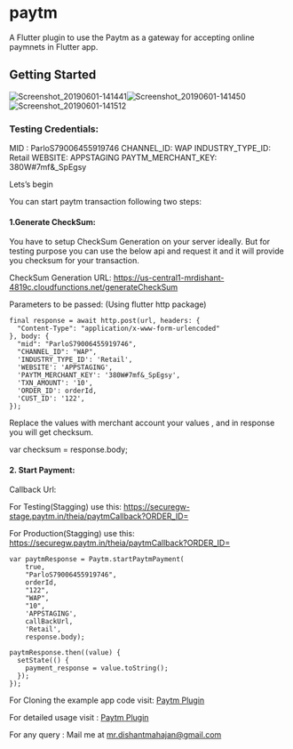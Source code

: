 # paytm

A Flutter plugin to use the Paytm as a gateway for accepting online paymnets in Flutter app. 

## Getting Started

![Screenshot_20190601-141441](https://user-images.githubusercontent.com/25786428/58746334-d66f3680-847a-11e9-85b0-804d42207f12.jpg)![Screenshot_20190601-141450](https://user-images.githubusercontent.com/25786428/58746336-d707cd00-847a-11e9-80ce-4e7814a43ddb.jpg)![Screenshot_20190601-141512](https://user-images.githubusercontent.com/25786428/58746340-e555e900-847a-11e9-8796-1df156751652.jpg)

### Testing Credentials:
MID : ParloS79006455919746
CHANNEL_ID: WAP
INDUSTRY_TYPE_ID: Retail
WEBSITE: APPSTAGING
PAYTM_MERCHANT_KEY: 380W#7mf&_SpEgsy

Lets’s begin

You can start paytm transaction following two steps:

#### 1.Generate CheckSum:

You have to setup CheckSum Generation on your server ideally. But for testing purpose you can use the below api and request it and it will provide you checksum for your transaction.

CheckSum Generation URL: https://us-central1-mrdishant-4819c.cloudfunctions.net/generateCheckSum

Parameters to be passed: (Using flutter http package)


```
final response = await http.post(url, headers: {
  "Content-Type": "application/x-www-form-urlencoded"
}, body: {
  "mid": "ParloS79006455919746",
  "CHANNEL_ID": "WAP",
  'INDUSTRY_TYPE_ID': 'Retail',
  'WEBSITE': 'APPSTAGING',
  'PAYTM_MERCHANT_KEY': '380W#7mf&_SpEgsy',
  'TXN_AMOUNT': '10',
  'ORDER_ID': orderId,
  'CUST_ID': '122',
});
```


Replace the values with merchant account your values , and in response you will get checksum.

var checksum = response.body;

#### 2. Start Payment:

Callback Url:

For Testing(Stagging) use this:
https://securegw-stage.paytm.in/theia/paytmCallback?ORDER_ID=

For Production(Stagging) use this:
https://securegw.paytm.in/theia/paytmCallback?ORDER_ID=

```
var paytmResponse = Paytm.startPaytmPayment(
    true,
    "ParloS79006455919746",
    orderId,
    "122",
    "WAP",
    "10",
    'APPSTAGING',
    callBackUrl,
    'Retail',
    response.body);

paytmResponse.then((value) {
  setState(() {
    payment_response = value.toString();
  });
});
```



For Cloning the example app code visit:
[Paytm Plugin](https://github.com/mrdishant/Paytm-Flutter-Plugin)

For detailed usage visit :
[Paytm Plugin](https://medium.com/@mr.dishantmahajan/paytm-plugin-flutter-paytm-4aa144da4fd4)

For any query :
Mail me at mr.dishantmahajan@gmail.com